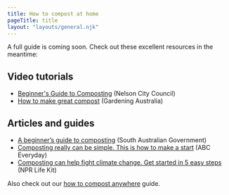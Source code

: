 ```yaml
---
title: How to compost at home
pageTitle: title
layout: "layouts/general.njk"
---
```


A full guide is coming soon. Check out these excellent resources in the meantime:

## Video tutorials

- <a href="https://www.youtube.com/watch?v=egyNJ7xPyoQ" target="_blank" rel="noopener">Beginner's Guide to Composting</a> (Nelson City Council)
- <a href="https://www.youtube.com/watch?v=lGynzcwXZk4" target="_blank" rel="noopener">How to make great compost</a> (Gardening Australia)

## Articles and guides

- <a href="https://www.environment.sa.gov.au/goodliving/posts/2019/05/guide-to-composting" target="_blank" rel="noopener">A beginner’s guide to composting</a> (South Australian Government)
- <a href="https://www.abc.net.au/everyday/composting-really-can-be-simple-this-is-how-to-start/11281516" target="_blank" rel="noopener">Composting really can be simple. This is how to make a start</a> (ABC Everyday)
- <a href="https://www.npr.org/2020/04/07/828918397/how-to-compost-at-home" target="_blank" rel="noopener">Composting can help fight climate change. Get started in 5 easy steps</a> (NPR Life Kit)

Also check out our [how to compost anywhere](/compost-anywhere) guide.
